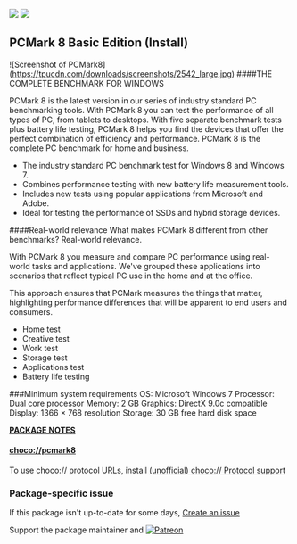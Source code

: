 [![](https://img.shields.io/chocolatey/v/pcmark8?color=green&label=pcmark8)](https://chocolatey.org/packages/pcmark8) [![](https://img.shields.io/chocolatey/dt/pcmark8)](https://chocolatey.org/packages/pcmark8)

## PCMark 8 Basic Edition (Install)

![Screenshot of PCMark8] (https://tpucdn.com/downloads/screenshots/2542_large.jpg)
####THE COMPLETE BENCHMARK FOR WINDOWS

PCMark 8 is the latest version in our series of industry standard PC benchmarking tools. With PCMark 8 you can test the performance of all types of PC, from tablets to desktops. With five separate benchmark tests plus battery life testing, PCMark 8 helps you find the devices that offer the perfect combination of efficiency and performance. PCMark 8 is the complete PC benchmark for home and business.

* The industry standard PC benchmark test for Windows 8 and Windows 7.
* Combines performance testing with new battery life measurement tools.
* Includes new tests using popular applications from Microsoft and Adobe.
* Ideal for testing the performance of SSDs and hybrid storage devices.

####Real-world relevance
What makes PCMark 8 different from other benchmarks? Real-world relevance.

With PCMark 8 you measure and compare PC performance using real-world tasks and applications. We've grouped these applications into scenarios that reflect typical PC use in the home and at the office.

This approach ensures that PCMark measures the things that matter, highlighting performance differences that will be apparent to end users and consumers.

* Home test
* Creative test
* Work test
* Storage test
* Applications test
* Battery life testing

###Minimum system requirements
OS:	       Microsoft Windows 7
Processor: Dual core processor
Memory:    2 GB
Graphics:  DirectX 9.0c compatible
Display:   1366 × 768 resolution
Storage:   30 GB free hard disk space

**[PACKAGE NOTES](https://github.com/bcurran3/ChocolateyPackages/blob/master/pcmark8/readme.md)**

#### [choco://pcmark8](choco://pcmark8)
To use choco:// protocol URLs, install [(unofficial) choco:// Protocol support ](https://chocolatey.org/packages/choco-protocol-support)

### Package-specific issue
If this package isn't up-to-date for some days, [Create an issue](https://github.com/tunisiano187/Chocolatey-packages/issues/new/choose)

Support the package maintainer and [![Patreon](https://cdn.jsdelivr.net/gh/tunisiano187/Chocolatey-packages@d15c4e19c709e7148588d4523ffc6dd3cd3c7e5e/icons/patreon.png)](https://www.patreon.com/bePatron?u=39585820)
